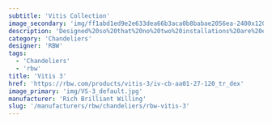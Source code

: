 ```yaml
---
subtitle: 'Vitis Collection'
image_secondary: 'img/ff1abd1ed9e2e633dea66b3aca0b8babae2056ea-2400x1200.png'
description: 'Designed%20so%20that%20no%20two%20installations%20are%20exactly%20alike%2C%A0Vitis%2C%20is%20a%20draped%20modular%20statement%20chandelier%20with%20endless%20customizable%20possibilities.%20Its%20flexible%2C%20translucent%20cables%20accommodate%20blown-glass%20orbs%20at%20various%20heights%2C%20giving%20the%20appearance%20of%20lights%20floating%20in%20space.'
category: 'Chandeliers'
designer: 'RBW'
tags:
  - 'Chandeliers'
  - 'rbw'
title: 'Vitis 3'
href: 'https://rbw.com/products/vitis-3/iv-cb-aa01-27-120_tr_dex'
image_primary: 'img/VS-3_default.jpg'
manufacturer: 'Rich Brilliant Willing'
slug: '/manufacturers/rbw/chandeliers/rbw-vitis-3'
---
```

